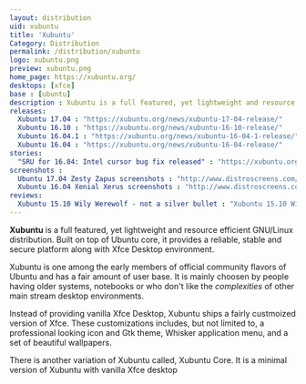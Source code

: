 ```yaml
---
layout: distribution
uid: xubuntu
title: 'Xubuntu'
Category: Distribution
permalink: /distribution/xubuntu
logo: xubuntu.png
preview: xubuntu.png
home_page: https://xubuntu.org/
desktops: [xfce]
base : [ubuntu]
description : Xubuntu is a full featured, yet lightweight and resource efficient GNU/Linux distribution. Stories and updates on Xubuntu.
releases:
  Xubuntu 17.04 : "https://xubuntu.org/news/xubuntu-17-04-release/"
  Xubuntu 16.10 : "https://xubuntu.org/news/xubuntu-16-10-release/"
  Xubuntu 16.04.1 : "https://xubuntu.org/news/xubuntu-16-04-1-release/"
  Xubuntu 16.04 : "https://xubuntu.org/news/xubuntu-16-04-release/"
stories:
  "SRU for 16.04: Intel cursor bug fix released" : "https://xubuntu.org/news/sru-16-04-intel-cursor-bug-fix-released/"
screenshots :
  Ubuntu 17.04 Zesty Zapus screenshots : "http://www.distroscreens.com/2017/04/xubuntu-1704-zesty-zapus-screenshots.html"
  Xubuntu 16.04 Xenial Xerus screenshots : "http://www.distroscreens.com/2016/04/xubuntu-1604-lts-xenial-xerus.html"
reviews:
  Xubuntu 15.10 Wily Werewolf - not a silver bullet : "Xubuntu 15.10 Wily Werewolf - Not a silver bullet"
---
```


**Xubuntu** is a full featured, yet lightweight and resource efficient GNU/Linux distribution. Built on top of Ubuntu core, it provides a reliable, stable and secure platform along with Xfce Desktop environment.

Xubuntu is one among the early members of official community flavors of Ubuntu and has a fair amount of user base. It is mainly choosen by people having older systems, notebooks or who don't like the *complexities* of other main stream desktop environments.

Instead of providing vanilla Xfce Desktop, Xubuntu ships a fairly custmoized version of Xfce. These customizations includes, but not limited to, a professional looking icon and Gtk theme, Whisker application menu, and a set of beautiful wallpapers.

There is another variation of Xubuntu called, Xubuntu Core. It is a minimal version of Xubuntu with vanilla Xfce desktop
